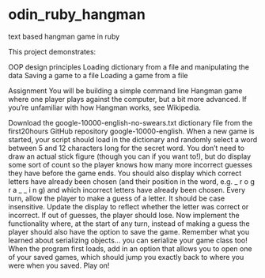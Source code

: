 # odin_ruby_hangman
text based hangman game in ruby

This project demonstrates: 

OOP design principles
Loading dictionary from a file and manipulating the data
Saving a game to a file
Loading a game from a file


Assignment
You will be building a simple command line Hangman game where one player plays against the computer, but a bit more advanced. If you’re unfamiliar with how Hangman works, see Wikipedia.

Download the google-10000-english-no-swears.txt dictionary file from the first20hours GitHub repository google-10000-english.
When a new game is started, your script should load in the dictionary and randomly select a word between 5 and 12 characters long for the secret word.
You don’t need to draw an actual stick figure (though you can if you want to!), but do display some sort of count so the player knows how many more incorrect guesses they have before the game ends. You should also display which correct letters have already been chosen (and their position in the word, e.g. _ r o g r a _ _ i n g) and which incorrect letters have already been chosen.
Every turn, allow the player to make a guess of a letter. It should be case insensitive. Update the display to reflect whether the letter was correct or incorrect. If out of guesses, the player should lose.
Now implement the functionality where, at the start of any turn, instead of making a guess the player should also have the option to save the game. Remember what you learned about serializing objects… you can serialize your game class too!
When the program first loads, add in an option that allows you to open one of your saved games, which should jump you exactly back to where you were when you saved. Play on!